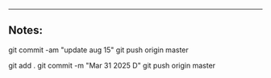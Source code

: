 ----

## Notes:

git commit -am "update aug 15"
git push origin master

git add .
git commit -m "Mar 31 2025 D"
git push origin master

